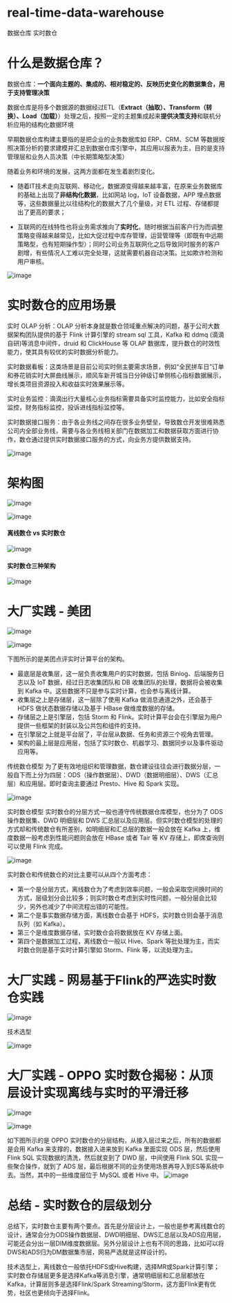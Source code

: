 # real-time-data-warehouse
数据仓库 实时数仓

# 什么是数据仓库？

数据仓库：**一个面向主题的、集成的、相对稳定的、反映历史变化的数据集合，用于支持管理决策**

数据仓库是将多个数据源的数据经过ETL（**Extract（抽取）、Transform（转换）、Load（加载）**）处理之后，按照一定的主题集成起来**提供决策支持**和联机分析应用的结构化数据环境

早期数据仓库构建主要指的是把企业的业务数据库如 ERP、CRM、SCM 等数据按照决策分析的要求建模并汇总到数据仓库引擎中，其应用以报表为主，目的是支持管理层和业务人员决策（中长期策略型决策）

随着业务和环境的发展，这两方面都在发生着剧烈变化。

* 随着IT技术走向互联网、移动化，数据源变得越来越丰富，在原来业务数据库的基础上出现了**非结构化数据**，比如网站 log，IoT 设备数据，APP 埋点数据等，这些数据量比以往结构化的数据大了几个量级，对 ETL 过程、存储都提出了更高的要求；

* 互联网的在线特性也将业务需求推向了**实时化**，随时根据当前客户行为而调整策略变得越来越常见，比如大促过程中库存管理，运营管理等（即既有中远期策略型，也有短期操作型）；同时公司业务互联网化之后导致同时服务的客户剧增，有些情况人工难以完全处理，这就需要机器自动决策。比如欺诈检测和用户审核。

![image](https://user-images.githubusercontent.com/13504729/114484488-e5110200-9c3c-11eb-8c4e-88f677fd2411.png)



# 实时数仓的应用场景

实时 OLAP 分析：OLAP 分析本身就是数仓领域重点解决的问题，基于公司大数据架构团队提供的基于 Flink 计算引擎的 stream sql 工具，Kafka 和 ddmq (滴滴自研)等消息中间件，druid 和 ClickHouse 等 OLAP 数据库，提升数仓的时效性能力，使其具有较优的实时数据分析能力。

实时数据看板：这类场景是目前公司实时侧主要需求场景，例如“全民拼车日”订单和券花销实时大屏曲线展示，顺风车新开城当日分钟级订单侧核心指标数据展示，增长类项目资源投入和收益实时效果展示等。

实时业务监控：滴滴出行大量核心业务指标需要具备实时监控能力，比如安全指标监控，财务指标监控，投诉进线指标监控等。

实时数据接口服务：由于各业务线之间存在很多业务壁垒，导致数仓开发很难熟悉公司内全部业务线，需要与各业务线相关部门在数据加工和数据获取方面进行协作，数仓通过提供实时数据接口服务的方式，向业务方提供数据支持。

![image](https://user-images.githubusercontent.com/13504729/114483863-b9414c80-9c3b-11eb-84ee-28436482d967.png)



# 架构图

![image](https://user-images.githubusercontent.com/13504729/114486505-9ebda200-9c40-11eb-976b-d98d834e74fe.png)

![image](https://user-images.githubusercontent.com/13504729/114489898-7df84b00-9c46-11eb-96a2-81b90c940a08.png)


#### 离线数仓 vs 实时数仓

![image](https://user-images.githubusercontent.com/13504729/114487291-ec86da00-9c41-11eb-9c65-b174cec43a60.png)



#### 实时数仓三种架构



![image](https://user-images.githubusercontent.com/13504729/114487319-fad4f600-9c41-11eb-8391-d5d310ae64e7.png)


# 大厂实践 - 美团

![image](https://user-images.githubusercontent.com/13504729/114491445-39ba7a00-9c49-11eb-854e-71f4abf88383.png)

![image](https://user-images.githubusercontent.com/13504729/114491518-55258500-9c49-11eb-94a1-1b7ba6c5dc84.png)

下图所示的是美团点评实时计算平台的架构。

* 最底层是收集层，这一层负责收集用户的实时数据，包括 Binlog、后端服务日志以及 IoT 数据，经过日志收集团队和 DB 收集团队的处理，数据将会被收集到 Kafka 中。这些数据不只是参与实时计算，也会参与离线计算。
* 收集层之上是存储层，这一层除了使用 Kafka 做消息通道之外，还会基于 HDFS 做状态数据存储以及基于 HBase 做维度数据的存储。
* 存储层之上是引擎层，包括 Storm 和 Flink。实时计算平台会在引擎层为用户提供一些框架的封装以及公共包和组件的支持。
* 在引擎层之上就是平台层了，平台层从数据、任务和资源三个视角去管理。
* 架构的最上层是应用层，包括了实时数仓、机器学习、数据同步以及事件驱动应用等。

传统数仓模型
为了更有效地组织和管理数据，数仓建设往往会进行数据分层，一般自下而上分为四层：ODS（操作数据层）、DWD（数据明细层）、DWS（汇总层）和应用层。即时查询主要通过 Presto、Hive 和 Spark 实现。

![image](https://user-images.githubusercontent.com/13504729/114491666-8bfb9b00-9c49-11eb-8fb4-fea0df93e2e5.png)


实时数仓模型
实时数仓的分层方式一般也遵守传统数据仓库模型，也分为了 ODS 操作数据集、DWD 明细层和 DWS 汇总层以及应用层。但实时数仓模型的处理的方式却和传统数仓有所差别，如明细层和汇总层的数据一般会放在 Kafka 上，维度数据一般考虑到性能问题则会放在 HBase 或者 Tair 等 KV 存储上，即席查询则可以使用 Flink 完成。

![image](https://user-images.githubusercontent.com/13504729/114491672-8f8f2200-9c49-11eb-9f2f-5927516c57ac.png)


实时数仓和传统数仓的对比主要可以从四个方面考虑：

* 第一个是分层方式，离线数仓为了考虑到效率问题，一般会采取空间换时间的方式，层级划分会比较多；则实时数仓考虑到实时性问题，一般分层会比较少，另外也减少了中间流程出错的可能性。
* 第二个是事实数据存储方面，离线数仓会基于 HDFS，实时数仓则会基于消息队列（如 Kafka）。
* 第三个是维度数据存储，实时数仓会将数据放在 KV 存储上面。
* 第四个是数据加工过程，离线数仓一般以 Hive、Spark 等批处理为主，而实时数仓则是基于实时计算引擎如 Storm、Flink 等，以流处理为主。


# 大厂实践 - 网易基于Flink的严选实时数仓实践

![image](https://user-images.githubusercontent.com/13504729/114491803-d7ae4480-9c49-11eb-9308-37528e6d1ad3.png)

技术选型 

![image](https://user-images.githubusercontent.com/13504729/114491844-ea287e00-9c49-11eb-89a6-ffb899d1af84.png)


# 大厂实践 - OPPO 实时数仓揭秘：从顶层设计实现离线与实时的平滑迁移

![image](https://user-images.githubusercontent.com/13504729/114491919-1217e180-9c4a-11eb-984a-09a443057b33.png)



![image](https://user-images.githubusercontent.com/13504729/114491995-3b387200-9c4a-11eb-9c75-29d17820727e.png)


如下图所示的是 OPPO 实时数仓的分层结构，从接入层过来之后，所有的数据都是会用 Kafka 来支撑的，数据接入进来放到 Kafka 里面实现 ODS 层，然后使用 Flink SQL 实现数据的清洗，然后就变到了 DWD 层，中间使用 Flink SQL 实现一些聚合操作，就到了 ADS 层，最后根据不同的业务使用场景再导入到ES等系统中去。当然，其中的一些维度层位于 MySQL 或者 Hive 中。
![image](https://user-images.githubusercontent.com/13504729/114492000-3ecbf900-9c4a-11eb-81c1-3738f536acee.png)


# 总结 - 实时数仓的层级划分

总结下，实时数仓主要有两个要点。首先是分层设计上，一般也是参考离线数仓的设计，通常会分为ODS操作数据层、DWD明细层、DWS汇总层以及ADS应用层，可能还会分出一层DIM维度数据层。另外分层设计上也有不同的思路，比如可以将DWS和ADS归为DM数据集市层，网易严选就是这样设计的。

技术选型上，离线数仓一般依托HDFS或Hive构建，选择MR或Spark计算引擎；实时数仓存储层更多是选择Kafka等消息引擎，通常明细层和汇总层都放在Kafka，计算层则多是选择Flink/Spark Streaming/Storm，这方面Flink更有优势，社区也更倾向于选择Flink。
